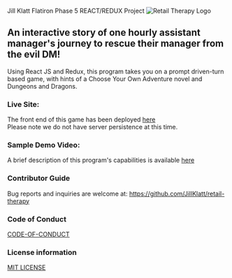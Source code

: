 Jill Klatt Flatiron Phase 5 REACT/REDUX Project
![Retail Therapy Logo](https://dev-to-uploads.s3.amazonaws.com/uploads/articles/lwkbe3g5imbftn2ihi3t.png)

## An interactive story of one hourly assistant manager's journey to rescue their manager from the evil DM!
Using React JS and Redux, this program takes you on a prompt driven-turn based game, with hints of a Choose Your Own Adventure novel and Dungeons and Dragons.

### Live Site:
The front end of this game has been deployed [here](https://retail-therapy.herokuapp.com/)
<br>
Please note we do not have server persistence at this time.

### Sample Demo Video:
A brief description of this program's capabilities is available [here](https://www.loom.com/share/7e18f782c6564cb6984da30bf3e7c9cd)

### Contributor Guide
Bug reports and inquiries are welcome at: https://github.com/JillKlatt/retail-therapy

### Code of Conduct
[CODE-OF-CONDUCT](https://github.com/JillKlatt/retail-therapy/blob/main/CODE-OF-CONDUCT.md)

### License information
[MIT LICENSE](https://github.com/JillKlatt/retail-therapy/blob/main/LICENSE)

<!-- ### Install instructions for those who need it:
Fork and clone this repo and the backend repo found [here](https://github.com/JillKlatt/retail-therapy-api)
<br />

### In the API terminal:
Run:
<br />
```bundle install``` to install necessary gems
<br />
```rails db:migrate``` to create your backend tables
<br />
```rails db:seed``` to create Leaderboard seeds
<br />
```rails s``` to launch the backend API server
<br />

### In the React terminal:
Run:
<br />
```npm install yarn``` to install yarn locally
<br />
```yarn install``` to install the project dependencies
<br />
```yarn start``` which will launch the program and open it in your browser -->